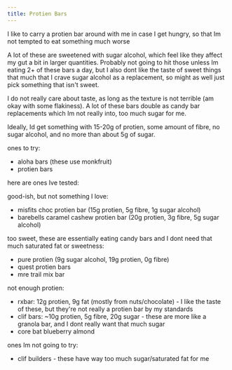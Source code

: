 ```yaml
---
title: Protien Bars
---
```


I like to carry a protien bar around with me in case I get hungry, so that Im not tempted to eat something much worse

A lot of these are sweetened with sugar alcohol, which feel like they affect my gut a bit in larger quantities. Probably not going to hit those unless Im eating 2+ of these bars a day, but I also dont like the taste of sweet things that much that I crave sugar alcohol as a replacement, so might as well just pick something that isn't sweet.

I do not really care about taste, as long as the texture is not terrible (am okay with some flakiness). A lot of these bars double as candy bar replacements which Im not really into, too much sugar for me.

Ideally, Id get something with 15-20g of protien, some amount of fibre, no sugar alcohol, and no more than about 5g of sugar.

ones to try:

- aloha bars (these use monkfruit)
- protien bars

here are ones Ive tested:

good-ish, but not something I love:

- misfits choc protien bar (15g protien, 5g fibre, 1g sugar alcohol)
- barebells caramel cashew protien bar (20g protien, 3g fibre, 5g sugar alcohol)

too sweet, these are essentially eating candy bars and I dont need that much saturated fat or sweetness:

- pure protien (9g sugar alcohol, 19g protien, 0g fibre)
- quest protien bars
- mre trail mix bar

not enough protien:

- rxbar: 12g protien, 9g fat (mostly from nuts/chocolate) - I like the taste of these, but they're not really a protien bar by my standards
- clif bars: ~10g protien, 5g fibre, 20g sugar - these are more like a granola bar, and I dont really want that much sugar
- core bat blueberry almond

ones Im not going to try:

- clif builders - these have way too much sugar/saturated fat for me
